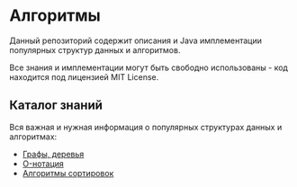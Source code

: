 # Алгоритмы

Данный репозиторий содержит описания и Java имплементации популярных структур данных и алгоритмов.

Все знания и имплементации могут быть свободно использованы - код находится под лицензией MIT License.

## Каталог знаний

Вся важная и нужная информация о популярных структурах данных и алгоритмах:

- [Графы, деревья](doc/Graphs&Trees.MD)
- [O-нотация](doc/O-notation.MD)
- [Алгоритмы сортировок](doc/Sort.MD)